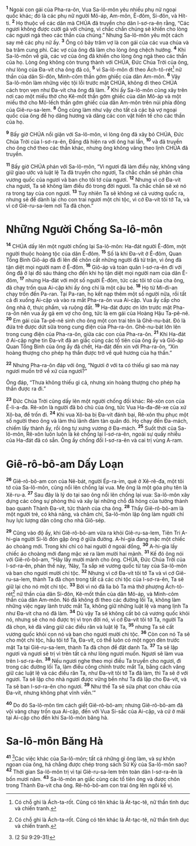 <sup><b>1</b></sup> Ngoài con gái của Pha-ra-ôn, Vua Sa-lô-môn yêu nhiều phụ nữ ngoại quốc khác; đó là các phụ nữ người Mô-áp, Am-môn, Ê-đôm, Si-đôn, và Hít-ti. <sup><b>2</b></sup> Họ thuộc về các dân mà CHÚA đã truyền cho dân I-sơ-ra-ên rằng, “Các ngươi không được cưới gả với chúng, vì chắc chắn chúng sẽ khiến cho lòng các ngươi ngả theo các thần của chúng.” Nhưng Sa-lô-môn yêu một cách say mê các phụ nữ ấy. <sup><b>3</b></sup> Ông có bảy trăm vợ là con gái của các vua chúa và ba trăm cung phi. Các vợ của ông đã làm cho lòng ông chệch hướng. <sup><b>4</b></sup> Khi Sa-lô-môn về già, các vợ của ông đã khiến cho lòng ông ngả theo các thần của họ. Lòng ông không còn trung thành với CHÚA, Đức Chúa Trời của ông, như lòng của Đa-vít cha ông đã có, <sup><b>5</b></sup> vì Sa-lô-môn đi theo Ách-tô-rét[^1] nữ thần của dân Si-đôn, Minh-côm thần gớm ghiếc của dân Am-môn. <sup><b>6</b></sup> Vậy Sa-lô-môn làm những việc tội lỗi trước mặt CHÚA, không đi theo CHÚA cách trọn vẹn như Đa-vít cha ông đã làm. <sup><b>7</b></sup> Khi ấy Sa-lô-môn cũng xây trên nơi cao một miếu thờ cho Kê-mốt thần gớm ghiếc của dân Mô-áp và một miếu thờ cho Mô-lếch thần gớm ghiếc của dân Am-môn trên núi phía đông của Giê-ru-sa-lem. <sup><b>8</b></sup> Ông cũng làm như vậy cho tất cả các bà vợ ngoại quốc của ông để họ dâng hương và dâng các con vật hiến tế cho các thần của họ.

<sup><b>9</b></sup> Bấy giờ CHÚA nổi giận với Sa-lô-môn, vì lòng ông đã xây bỏ CHÚA, Đức Chúa Trời của I-sơ-ra-ên, Đấng đã hiện ra với ông hai lần, <sup><b>10</b></sup> và đã truyền cho ông chớ theo các thần khác, nhưng ông không vâng theo lịnh CHÚA đã truyền.

<sup><b>11</b></sup> Bấy giờ CHÚA phán với Sa-lô-môn, “Vì ngươi đã làm điều này, không vâng giữ giao ước và luật lệ Ta đã truyền cho ngươi, Ta chắc chắn sẽ phân chia vương quốc của ngươi và ban cho tôi tớ của ngươi. <sup><b>12</b></sup> Nhưng vì cớ Đa-vít cha ngươi, Ta sẽ không làm điều đó trong đời ngươi. Ta chắc chắn sẽ xé nó ra trong tay của con ngươi. <sup><b>13</b></sup> Tuy nhiên Ta sẽ không xé cả vương quốc ra, nhưng sẽ để dành lại cho con trai ngươi một chi tộc, vì cớ Đa-vít tôi tớ Ta, và vì cớ Giê-ru-sa-lem nơi Ta đã chọn.”

# Những Người Chống Sa-lô-môn
<sup><b>14</b></sup> CHÚA dấy lên một người chống lại Sa-lô-môn: Ha-đát người Ê-đôm, một người thuộc hoàng tộc của dân Ê-đôm. <sup><b>15</b></sup> Số là khi Đa-vít ở Ê-đôm, Quan Tổng Binh Giô-áp đã đi lên để chôn cất những người đã tử trận, vì ông đã tận diệt mọi người nam ở Ê-đôm. <sup><b>16</b></sup> Giô-áp và toàn quân I-sơ-ra-ên đi với ông đã ở lại đó sáu tháng cho đến khi họ tận diệt mọi người nam của dân Ê-đôm, <sup><b>17</b></sup> nhưng Ha-đát với một số người Ê-đôm, tức các tôi tớ của cha ông, đã chạy trốn qua Ai-cập khi ấy ông chỉ là một cậu bé. <sup><b>18</b></sup> Họ từ Mi-đi-an chạy trốn đến Pa-ran. Tại Pa-ran, họ kết nạp thêm một số người nữa, rồi tất cả đi xuống Ai-cập và vào ra mắt Pha-ra-ôn vua Ai-cập. Vua ấy cấp cho ông nhà ở, thực phẩm, và ruộng đất. <sup><b>19</b></sup> Ha-đát được ơn lớn trước mặt Pha-ra-ôn nên vua ấy gả em vợ cho ông, tức là em gái của Hoàng Hậu Ta-pê-nê. <sup><b>20</b></sup> Em gái của Ta-pê-nê sinh cho ông một con trai tên là Ghê-nu-bát. Đó là đứa trẻ được dứt sữa trong cung điện của Pha-ra-ôn. Ghê-nu-bát lớn lên trong cung điện của Pha-ra-ôn, giữa các con của Pha-ra-ôn. <sup><b>21</b></sup> Khi Ha-đát ở Ai-cập nghe tin Đa-vít đã an giấc cùng các tổ tiên của ông ấy và Giô-áp Quan Tổng Binh của ông ấy đã chết, Ha-đát đến xin với Pha-ra-ôn, “Xin hoàng thượng cho phép hạ thần được trở về quê hương của hạ thần.”

<sup><b>22</b></sup> Nhưng Pha-ra-ôn đáp với ông, “Ngươi ở với ta có thiếu gì sao mà nay ngươi muốn trở về xứ của ngươi?”

Ông đáp, “Thưa không thiếu gì cả, nhưng xin hoàng thượng cho phép hạ thần được ra đi.”

<sup><b>23</b></sup> Đức Chúa Trời cũng dấy lên một người chống đối khác: Rê-xôn con của Ê-li-a-đa. Rê-xôn là người đã bỏ chủ của ông, tức Vua Ha-đa-đê-xe của xứ Xô-ba, để trốn đi. <sup><b>24</b></sup> Khi vua Xô-ba bị Đa-vít đánh bại, Rê-xôn thu phục một số người theo ông và làm thủ lãnh đám tàn quân đó. Họ chạy đến Đa-mách, chiếm lấy thành ấy, rồi ông tự xưng vương ở Đa-mách. <sup><b>25</b></sup> Suốt thời của Sa-lô-môn, Rê-xôn luôn luôn là kẻ chống lại I-sơ-ra-ên, ngoài sự quấy nhiễu của Ha-đát đã có sẵn. Ông ấy chống đối I-sơ-ra-ên và cai trị vùng A-ram.

# Giê-rô-bô-am Dấy Loạn
<sup><b>26</b></sup> Giê-rô-bô-am con của Nê-bát, người Ép-ra-im, quê ở Xê-rê-đa, một tôi tớ của Sa-lô-môn, cũng nổi lên chống lại vua. Mẹ ông là một góa phụ tên là Xê-ru-a. <sup><b>27</b></sup> Sau đây là lý do tại sao ông nổi lên chống lại vua: Sa-lô-môn xây dựng các công sự phòng thủ và xây lại những chỗ đã hỏng của tường thành bao quanh Thành Đa-vít, tức thành của cha ông. <sup><b>28</b></sup> Thấy Giê-rô-bô-am là một người trẻ, có khả năng, và chăm chỉ, Sa-lô-môn lập ông làm người chỉ huy lực lượng dân công cho nhà Giô-sép.

<sup><b>29</b></sup> Cũng vào độ ấy, khi Giê-rô-bô-am vừa ra khỏi Giê-ru-sa-lem, Tiên Tri A-hi-gia người Si-lô đón gặp ông ở giữa đường. A-hi-gia đang mặc một chiếc áo choàng mới. Trong khi chỉ có hai người ở ngoài đồng, <sup><b>30</b></sup> A-hi-gia lấy chiếc áo choàng mới đang mặc xé ra làm mười hai mảnh. <sup><b>31</b></sup> Kế đó ông nói với Giê-rô-bô-am, “Hãy lấy mười mảnh cho ông. CHÚA, Đức Chúa Trời của I-sơ-ra-ên, phán thế này, ‘Này, Ta sắp xé vương quốc từ tay của Sa-lô-môn và ban cho ngươi mười chi tộc. <sup><b>32</b></sup> Nhưng vì cớ Đa-vít tôi tớ Ta và vì cớ Giê-ru-sa-lem, thành Ta đã chọn trong tất cả các chi tộc của I-sơ-ra-ên, Ta sẽ giữ lại cho nó một chi tộc. <sup><b>33</b></sup> Bởi vì nó đã lìa bỏ Ta mà thờ phượng Ách-tô-rét[^1] nữ thần của dân Si-đôn, Kê-mốt thần của dân Mô-áp, và Minh-côm thần của dân Am-môn. Nó đã không đi theo các đường lối Ta, không làm những việc ngay lành trước mắt Ta, không giữ những luật lệ và mạng lịnh Ta như Đa-vít cha nó đã làm. <sup><b>34</b></sup> Dù vậy Ta sẽ không cất bỏ cả vương quốc khỏi nó, nhưng sẽ cho nó được trị vì trọn đời nó, vì cớ Đa-vít tôi tớ Ta, người Ta đã chọn, kẻ đã vâng giữ các điều răn và luật lệ Ta, <sup><b>35</b></sup> nhưng Ta sẽ cất vương quốc khỏi con nó và ban cho ngươi mười chi tộc. <sup><b>36</b></sup> Còn con nó Ta sẽ cho một chi tộc, hầu tôi tớ Ta, Đa-vít, có thể luôn có một ngọn đèn trước mặt Ta tại Giê-ru-sa-lem, thành Ta đã chọn để đặt danh Ta. <sup><b>37</b></sup> Ta sẽ lập ngươi và ngươi sẽ trị vì trên tất cả như lòng ngươi muốn. Ngươi sẽ làm vua trên I-sơ-ra-ên. <sup><b>38</b></sup> Nếu ngươi nghe theo mọi điều Ta truyền cho ngươi, đi trong các đường lối Ta, làm điều công chính trước mắt Ta, bằng cách vâng giữ các luật lệ và các điều răn Ta, như Đa-vít tôi tớ Ta đã làm, thì Ta sẽ ở với ngươi. Ta sẽ lập cho nhà ngươi được vững bền như Ta đã lập cho Đa-vít, và Ta sẽ ban I-sơ-ra-ên cho ngươi. <sup><b>39</b></sup> Như thế Ta sẽ sửa phạt con cháu của Đa-vít, nhưng không phạt vĩnh viễn.’”

<sup><b>40</b></sup> Do đó Sa-lô-môn tìm cách giết Giê-rô-bô-am; nhưng Giê-rô-bô-am đã vội vàng chạy trốn qua Ai-cập, đến với Vua Si-sắc của Ai-cập, và cứ ở mãi tại Ai-cập cho đến khi Sa-lô-môn băng hà.

# Sa-lô-môn Băng Hà
<sup><b>41</b></sup> [^1*]Các việc khác của Sa-lô-môn; tất cả những gì ông làm, và sự khôn ngoan của ông, há chẳng được chép trong sách Sử Ký của Sa-lô-môn sao? <sup><b>42</b></sup> Thời gian Sa-lô-môn trị vì tại Giê-ru-sa-lem trên toàn dân I-sơ-ra-ên là bốn mươi năm. <sup><b>43</b></sup> Sa-lô-môn an giấc cùng các tổ tiên ông và được chôn trong Thành Đa-vít cha ông. Rê-hô-bô-am con trai ông lên ngôi kế vị.

[^1]: Có chỗ ghi là Ách-ta-rốt. Cũng có tên khác là Át-tạc-tê, nữ thần tình dục và chiến tranh.
[^1]: Có chỗ ghi là Ách-ta-rốt. Cũng có tên khác là Át-tạc-tê, nữ thần tình dục và chiến tranh.
[^1*]: (2 Sử 9:29-31)
